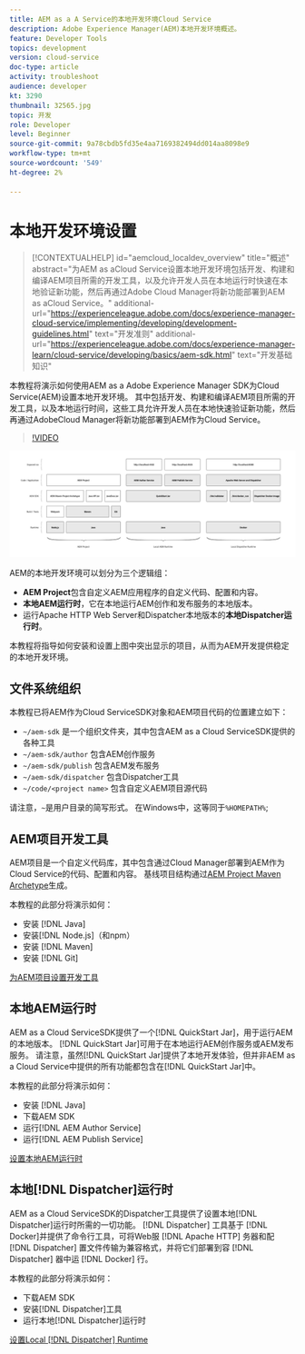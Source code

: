 ```yaml
---
title: AEM as a A Service的本地开发环境Cloud Service
description: Adobe Experience Manager(AEM)本地开发环境概述。
feature: Developer Tools
topics: development
version: cloud-service
doc-type: article
activity: troubleshoot
audience: developer
kt: 3290
thumbnail: 32565.jpg
topic: 开发
role: Developer
level: Beginner
source-git-commit: 9a78cbdb5fd35e4aa7169382494dd014aa8098e9
workflow-type: tm+mt
source-wordcount: '549'
ht-degree: 2%

---
```



# 本地开发环境设置

>[!CONTEXTUALHELP]
>id="aemcloud_localdev_overview"
>title="概述"
>abstract="为AEM as aCloud Service设置本地开发环境包括开发、构建和编译AEM项目所需的开发工具，以及允许开发人员在本地运行时快速在本地验证新功能，然后再通过Adobe Cloud Manager将新功能部署到AEM as aCloud Service。"
>additional-url="https://experienceleague.adobe.com/docs/experience-manager-cloud-service/implementing/developing/development-guidelines.html" text="开发准则"
>additional-url="https://experienceleague.adobe.com/docs/experience-manager-learn/cloud-service/developing/basics/aem-sdk.html" text="开发基础知识"

本教程将演示如何使用AEM as a Adobe Experience Manager SDK为Cloud Service(AEM)设置本地开发环境。 其中包括开发、构建和编译AEM项目所需的开发工具，以及本地运行时间，这些工具允许开发人员在本地快速验证新功能，然后再通过AdobeCloud Manager将新功能部署到AEM作为Cloud Service。

>[!VIDEO](https://video.tv.adobe.com/v/32565/?quality=12&learn=on)

![AEM as a Local开发环境技术堆栈](./assets/overview/aem-sdk-technology-stack.png)

AEM的本地开发环境可以划分为三个逻辑组：

+ __AEM Project__&#x200B;包含自定义AEM应用程序的自定义代码、配置和内容。
+ __本地AEM运行时__，它在本地运行AEM创作和发布服务的本地版本。
+ 运行Apache HTTP Web Server和Dispatcher本地版本的&#x200B;__本地Dispatcher运行时__。

本教程将指导如何安装和设置上图中突出显示的项目，从而为AEM开发提供稳定的本地开发环境。

## 文件系统组织

本教程已将AEM作为Cloud ServiceSDK对象和AEM项目代码的位置建立如下：

+ `~/aem-sdk` 是一个组织文件夹，其中包含AEM as a Cloud ServiceSDK提供的各种工具
+ `~/aem-sdk/author` 包含AEM创作服务
+ `~/aem-sdk/publish` 包含AEM发布服务
+ `~/aem-sdk/dispatcher` 包含Dispatcher工具
+ `~/code/<project name>` 包含自定义AEM项目源代码

请注意，`~`是用户目录的简写形式。 在Windows中，这等同于`%HOMEPATH%`;

## AEM项目开发工具

AEM项目是一个自定义代码库，其中包含通过Cloud Manager部署到AEM作为Cloud Service的代码、配置和内容。 基线项目结构通过[AEM Project Maven Archetype](https://github.com/adobe/aem-project-archetype)生成。

本教程的此部分将演示如何：

+ 安装 [!DNL Java]
+ 安装[!DNL Node.js]（和npm）
+ 安装 [!DNL Maven]
+ 安装 [!DNL Git]

[为AEM项目设置开发工具](./development-tools.md)

## 本地AEM运行时

AEM as a Cloud ServiceSDK提供了一个[!DNL QuickStart Jar]，用于运行AEM的本地版本。 [!DNL QuickStart Jar]可用于在本地运行AEM创作服务或AEM发布服务。 请注意，虽然[!DNL QuickStart Jar]提供了本地开发体验，但并非AEM as a Cloud Service中提供的所有功能都包含在[!DNL QuickStart Jar]中。

本教程的此部分将演示如何：

+ 安装 [!DNL Java]
+ 下载AEM SDK
+ 运行[!DNL AEM Author Service]
+ 运行[!DNL AEM Publish Service]

[设置本地AEM运行时](./aem-runtime.md)

## 本地[!DNL Dispatcher]运行时

AEM as a Cloud ServiceSDK的Dispatcher工具提供了设置本地[!DNL Dispatcher]运行时所需的一切功能。 [!DNL Dispatcher] 工具基于 [!DNL Docker]并提供了命令行工具，可将Web服 [!DNL Apache HTTP] 务器和配 [!DNL Dispatcher] 置文件传输为兼容格式，并将它们部署到容 [!DNL Dispatcher] 器中运 [!DNL Docker] 行。

本教程的此部分将演示如何：

+ 下载AEM SDK
+ 安装[!DNL Dispatcher]工具
+ 运行本地[!DNL Dispatcher]运行时

[设置Local [!DNL Dispatcher] Runtime](./dispatcher-tools.md)
